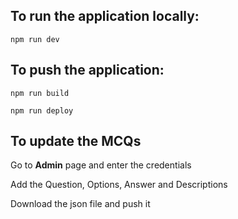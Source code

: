 ## To run the application locally:
```npm run dev``` 

## To push the application:
```npm run build```

```npm run deploy```



## To update the MCQs
Go to <b>Admin</b> page and enter the credentials

Add the Question, Options, Answer and Descriptions

Download the json file and push it